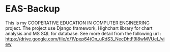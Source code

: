 # EAS-Backup
This is my COOPERATIVE EDUCATION IN COMPUTER ENGINEERING project.                                                                                                               The project use Django framework, Highchart library for chart analysis and MS SQL for database.                                                                                See more detail from the following url : https://drive.google.com/file/d/1Vpep64tOn_uRdS3_NecDhtF9l8wMVUeL/view
